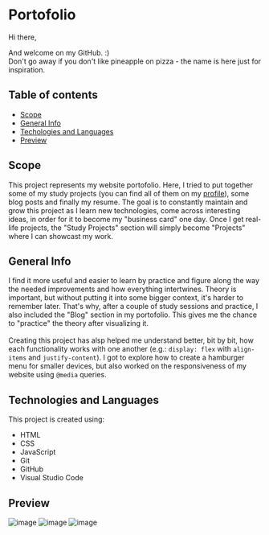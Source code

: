 # Portofolio

Hi there, 

And welcome on my GitHub. :) <br>
Don't go away if you don't like pineapple on pizza - the name is here just for inspiration.

## Table of contents
* [Scope](#scope)
* [General Info](#general-info)
* [Techologies and Languages](#technologies-and-languages)
* [Preview](#preview)

## Scope
This project represents my website portofolio. Here, I tried to put together some of my study projects (you can find all of them on my <a href="https://github.com/patricia-cosma?tab=repositories" target="_blank">profile</a>), some blog posts and finally my resume. The goal is to constantly maintain and grow this project as I learn new technologies, come across interesting ideas, in order for it to become my "business card" one day. Once I get real-life projects, the "Study Projects" section will simply become "Projects" where I can showcast my work.

## General Info

I find it more useful and easier to learn by practice and figure along the way the needed improvements and how everything intertwines. Theory is important, but without putting it into some bigger context, it's harder to remember later. That's why, after a couple of study sessions and practice, I also included the "Blog" section in my portofolio. This gives me the chance to "practice" the theory after visualizing it.
<br><br>
Creating this project has alsp helped me understand better, bit by bit, how each functionality works with one another (e.g.: `display: flex` with `align-items` and `justify-content`). I got to explore how to create a hamburger menu for smaller devices, but also worked on the responsiveness of my website using `@media` queries.

## Technologies and Languages
This project is created using:
* HTML
* CSS
* JavaScript
* Git
* GitHub
* Visual Studio Code

## Preview
![image](https://user-images.githubusercontent.com/107708977/192814671-5d43ea7f-35d6-4fa1-b325-9f746dc9918d.png)
![image](https://user-images.githubusercontent.com/107708977/192814978-8debc2d4-8a39-450b-9a1b-fc8067148cfd.png)
![image](https://user-images.githubusercontent.com/107708977/192815119-8ddec6bd-9352-4f25-aaad-b324554a6bb0.png)



